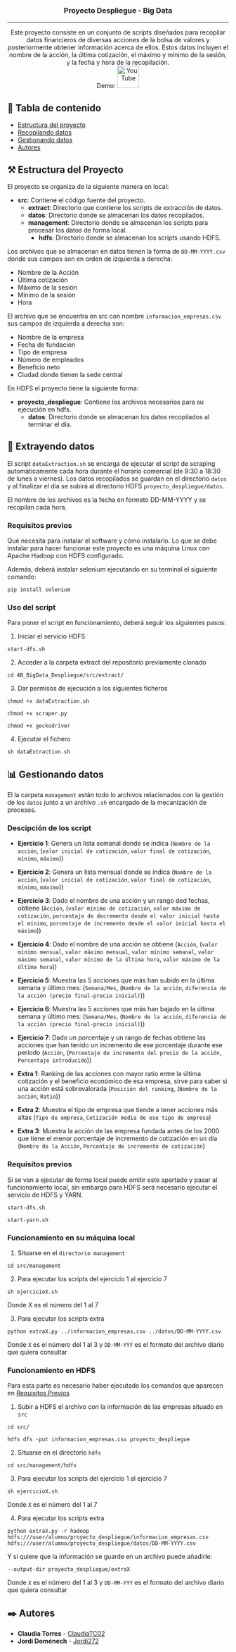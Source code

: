 <h3 align = "center"> Proyecto Despliegue - Big Data </h3>

---
<p align = "center"> Este proyecto consiste en un conjunto de scripts diseñados para recopilar datos financieros de diversas acciones de la bolsa de valores y posteriormente obtener información acerca de ellos. 
Estos datos incluyen el nombre de la acción, la última cotización, el máximo y mínimo de la sesión, y la fecha y hora de la recopilación.
<br>
Demo: <a href="https://youtu.be/lg9WvsYe3gU"><img src="https://upload.wikimedia.org/wikipedia/commons/thumb/4/42/YouTube_icon_%282013-2017%29.png/240px-YouTube_icon_%282013-2017%29.png" alt="YouTube" width="50"></a>
</p>

## 📝 Tabla de contenido

- [Estructura del proyecto](#structure)
- [Recopilando datos](#extract_data)
- [Gestionando datos](#manage_data)
- [Autores](#authors)

## ⚒️ Estructura del Proyecto <a name = "structure"> </a>

El proyecto se organiza de la siguiente manera en local:

- **src**: Contiene el código fuente del proyecto.
  - **extract**: Directorio que contiene los scripts de extracción de datos.
  - **datos**: Directorio donde se almacenan los datos recopilados.
  - **management**: Directorio donde se almacenan los scripts para procesar los datos de forma local.
    - **hdfs**: Directorio donde se almacenan los scripts usando HDFS.

Los archivos que se almacenan en datos tienen la forma de `DD-MM-YYYY.csv` donde sus campos son en orden de izquierda a derecha:
- Nombre de la Acción
- Última cotización
- Máximo de la sesión
- Mínimo de la sesión
- Hora

El archivo que se encuentra en src con nombre `informacion_empresas.csv` sus campos de izquierda a derecha son:
- Nombre de la empresa
- Fecha de fundación
- Tipo de empresa
- Número de empleados
- Beneficio neto
- Ciudad donde tienen la sede central

En HDFS el proyecto tiene la siguiente forma:

- **proyecto_despliegue**: Contiene los archivos necesarios para su ejecución en hdfs.
  - **datos**: Directorio donde se almacenan los datos recopilados al terminar el día.


## 📂 Extrayendo datos <a name = "extract_data"> </a>

El script `dataExtraction.sh` se encarga de ejecutar el script de scraping automáticamente cada hora durante el horario comercial (de 9:30 a 18:30 de lunes a viernes). Los datos recopilados se guardan en el directorio `datos` y al finalizar el día se subirá al directorio HDFS `proyecto_despliegue/datos`.

El nombre de los archivos es la fecha en formato DD-MM-YYYY y se recopilan cada hora.

### Requisitos previos

Qué necesita para instalar el software y cómo instalarlo.
Lo que se debe instalar para hacer funcionar este proyecto es una máquina Linux con Apache Hadoop con HDFS configurado.

Además, deberá instalar selenium ejecutando en su terminal el siguiente comando:

```
pip install selenium
```

### Uso del script

Para poner el script en funcionamiento, deberá seguir los siguientes pasos:

1. Iniciar el servicio HDFS

```
start-dfs.sh
```

2. Acceder a la carpeta extract del repositorio previamente clonado

```
cd 4B_BigData_Despliegue/src/extract/
```

3. Dar permisos de ejecución a los siguientes ficheros

```
chmod +x dataExtraction.sh
```
```
chmod +x scraper.py
```
```
chmod +x geckodriver
```

4. Ejecutar el fichero

```
sh dataExtraction.sh
```

## 📊 Gestionando datos <a name = "manage_data"> </a>

El la carpeta `management` están todo lo archivos relacionados con la gestión de los `datos` junto a un archivo `.sh` encargado de la mecanización de procesos.

### Descipción de los script

- **Ejercicio 1**: Genera un lista semanal donde se indica (`Nombre de la acción`, (`valor inicial de cotización`, `valor final de cotización`, `mínimo`, `máximo`))

- **Ejercicio 2**: Genera un lista mensual donde se indica (`Nombre de la acción`, (`valor inicial de cotización`, `valor final de cotización`, `mínimo`, `máximo`))

- **Ejercicio 3**: Dado el nombre de una acción y un rango ded fechas, obtiene (`Acción`, (`valor mínimo de cotización`, `valor máximo de cotización`, `porcentaje de decremento desde el valor inicial hasta el mínimo`, `porcentaje de incremento desde el valor inicial hasta el máximo`))

- **Ejercicio 4**: Dado el nombre de una acción se obtiene (`Acción`, (`valor mínimo mensual`, `valor máximo mensual`, `valor mínimo semanal`, `valor máximo semanal`, `valor mínimo de la última hora`, `valor máximo de la última hora`))

- **Ejercicio 5**: Muestra las 5 acciones que más han subido en la última semana y último mes: (`Semana/Mes`, (`Nombre de la acción`, `diferencia de la acción (precio final-precio inicial)`))

- **Ejercicio 6**: Muestra las 5 acciones que más han bajado en la última semana y último mes: (`Semana/Mes`, (`Nombre de la acción`, `diferencia de la acción (precio final-precio inicial)`))

- **Ejercicio 7**: Dado un porcentaje y un rango de fechas obtiene las acciones que han tenido un incremento de ese porcentaje durante ese periodo (`Acción`, (`Porcentaje de incremento del precio de la acción`, `Porcentaje introducido`))

- **Extra 1**: Ranking de las acciones con mayor ratio entre la última cotización y el beneficio económico de esa empresa, sirve para saber si una acción está sobrevalorada (`Posición del ranking`, (`Nombre de la acción`, `Ratio`))

- **Extra 2**: Muestra el tipo de empresa que tiende a tener acciones más altas (`Tipo de empresa`, `Cotización media de ese tipo de empresa`)

- **Extra 3**: Muestra la acción de las empresa fundada antes de los 2000 que tiene el menor porcentaje de incremento de cotización en un día (`Nombre de la Acción`, `Porcentaje de incremento de cotización`)

### Requisitos previos <a name = "previous_steps_manage"> </a>

Si se van a ejecutar de forma local puede omitir este apartado y pasar al funcionamiento local, sin embargo para HDFS será necesario ejecutar el servicio de HDFS y YARN.

```
start-dfs.sh
```

```
start-yarn.sh
```

### Funcionamiento en su máquina local

1. Situarse en el `directorio management`

```
cd src/management
```

2. Para ejecutar los scripts del ejercicio 1 al ejercicio 7

```
sh ejercicioX.sh
```
Donde X es el número del 1 al 7

3. Para ejecutar los scripts extra 

```
python extraX.py ../informacion_empresas.csv ../datos/DD-MM-YYYY.csv 
```
Donde `X` es el número del 1 al 3 y `DD-MM-YYY` es el formato del archivo diario que quiera consultar

### Funcionamiento en HDFS

Para esta parte es necesario haber ejecutado los comandos que aparecen en [Requisitos Previos](#previous_steps_manage)

1. Subir a HDFS el archivo con la información de las empresas situado en `src`

```
cd src/
```

```
hdfs dfs -put informacion_empresas.csv proyecto_despliegue
```

2. Situarse en el directorio `hdfs`

```
cd src/management/hdfs
```

3. Para ejecutar los scripts del ejercicio 1 al ejercicio 7

```
sh ejercicioX.sh
```
Donde `X` es el número del 1 al 7

4. Para ejecutar los scripts extra 

```
python extraX.py -r hadoop hdfs:///user/alumno/proyecto_despliegue/informacion_empresas.csv hdfs:///user/alumno/proyecto_despliegue/datos/DD-MM-YYYY.csv
```
Y si quiere que la información se guarde en un archivo puede añadirle:

```
--output-dir proyecto_despliegue/extraX
```

Donde `X` es el número del 1 al 3 y `DD-MM-YYY` es el formato del archivo diario que quiera consultar


## ✒️ Autores <a name = "authors"> </a>

* **Claudia Torres** - [ClaudiaTC02](https://github.com/ClaudiaTC02)
* **Jordi Doménech** - [Jordi272](https://github.com/Jordi272)
